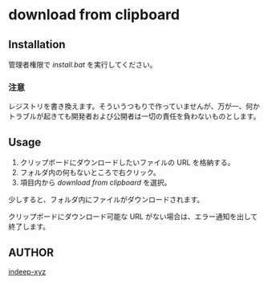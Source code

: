 download from clipboard
====

## Installation

管理者権限で _install.bat_ を実行してください。

### 注意

レジストリを書き換えます。そういうつもりで作っていませんが、万が一、何かトラブルが起きても開発者および公開者は一切の責任を負わないものとします。

## Usage

1. クリップボードにダウンロードしたいファイルの URL を格納する。
2. フォルダ内の何もないところで右クリック。
3. 項目内から _download from clipboard_ を選択。

少しすると、フォルダ内にファイルがダウンロードされます。

クリップボードにダウンロード可能な URL がない場合は、エラー通知を出して終了します。

## AUTHOR

[indeep-xyz](http://indeep.xyz/)